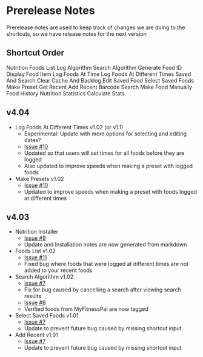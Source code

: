 # Prerelease Notes
Prerelease notes are used to keep track of changes we are doing to the shortcuts, so we have release notes for the next version

## Shortcut Order
Nutrition
Foods List
Log Algorithm
Search Algorithm
Generate Food ID
Display Food Item
Log Foods At Time
Log Foods At Different Times
Saved And Search
Clear Cache And Backlog
Edit Saved Food
Select Saved Foods
Make Preset
Get Recent
Add Recent
Barcode Search
Make Food Manually
Food History
Nutrition Statistics
Calculate Stats

## v4.04
- Log Foods At Different Times v1.02 (or v1.1)
	- Experimental: Update with more options for selecting and editing dates?
	- [Issue #10](https://github.com/iffy-pi/apple-shortcuts/issues/10)
	- Updated so that users will set times for all foods before they are logged
	- Also updated to improve speeds when making a preset with logged foods
- Make Presets v1.02
	- [Issue #10](https://github.com/iffy-pi/apple-shortcuts/issues/10)
	- Updated to improve speeds when making a preset with foods logged at different times

## v4.03
- Nutrition Installer
	- [Issue #9](https://github.com/iffy-pi/apple-shortcuts/issues/9)
	- Update and Installation notes are now generated from markdown
- Foods List v1.02
	- [Issue #11](https://github.com/iffy-pi/apple-shortcuts/issues/11)
	- Fixed bug where foods that were logged at different times are not added to your recent foods
- Search Algorithm v1.02
	- [Issue #7](https://github.com/iffy-pi/apple-shortcuts/issues/7)
	- Fix for bug caused by cancelling a search after viewing search results
	- [Issue #8](https://github.com/iffy-pi/apple-shortcuts/issues/8)
	- Verified foods from MyFitnessPal are now tagged
- Select Saved Foods v1.01
	- [Issue #7](https://github.com/iffy-pi/apple-shortcuts/issues/7)
	- Update to prevent future bug caused by missing shortcut input.
- Add Recent v1.01
	- [Issue #7](https://github.com/iffy-pi/apple-shortcuts/issues/7)
	- Update to prevent future bug caused by missing shortcut input.